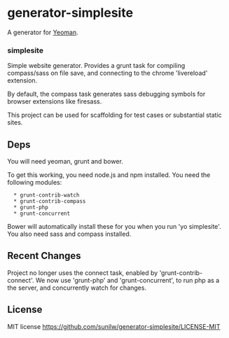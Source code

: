 # generator-simplesite

A generator for [Yeoman](http://yeoman.io).

### simplesite

Simple website generator. 
Provides a grunt task for compiling compass/sass on file save, and connecting to 
the chrome 'livereload' extension.

By default, the compass task generates sass debugging symbols for browser 
extensions like firesass.

This project can be used for scaffolding for test cases or substantial static 
sites.


## Deps

You will need yeoman, grunt and bower.
   
   To get this working, you need node.js and npm installed. 
   You need the following modules:

	  * grunt-contrib-watch
	  * grunt-contrib-compass
	  * grunt-php
	  * grunt-concurrent


Bower will automatically install these for you when you run 'yo simplesite'.
You also need sass and compass installed.

## Recent Changes

Project no longer uses the connect task, enabled by 'grunt-contrib-connect'.
We now use 'grunt-php' and 'grunt-concurrent', to run php as a the server,
and concurrently watch for changes.

## License

MIT license
https://github.com/sunilw/generator-simplesite/LICENSE-MIT


